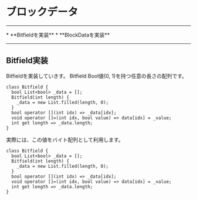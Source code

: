 # ブロックデータ
<hr>
* **Bitfieldを実装**
* **BlockDataを実装**
<hr>


## Bitfield実装

Bitfieldを実装していきす。 Bitfield Bool値(0, 1)を持つ任意の長さの配列です。

```:dart
class Bitfield {
  bool List<bool> _data = [];
  Bitfield(int length) {
    _data = new List.filled(length, 0);
  }
  bool operator [](int idx) => _data[idx];
  void operator []=(int idx, bool value) => data[idx] = _value;
  int get length => _data.length;
}
```

実際には、この値をバイト配列として利用します。
```
class Bitfield {
  bool List<bool> _data = [];
  Bitfield(int length) {
    _data = new List.filled(length, 0);
  }
  bool operator [](int idx) => _data[idx];
  void operator []=(int idx, bool value) => data[idx] = _value;
  int get length => _data.length;
}
```
